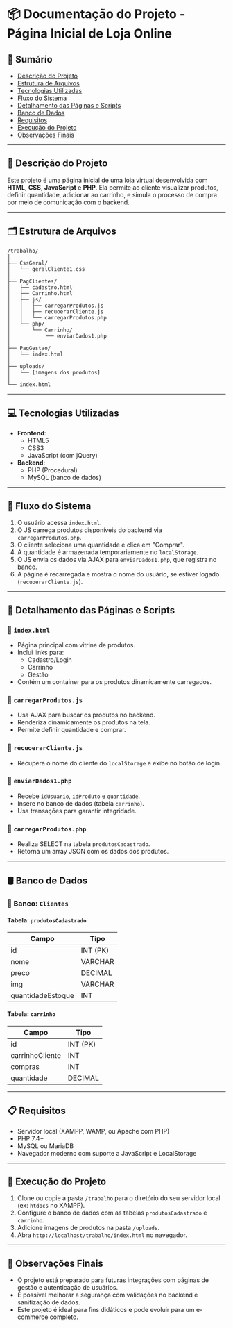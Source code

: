 
# 📦 Documentação do Projeto - Página Inicial de Loja Online

## 🧾 Sumário
- [Descrição do Projeto](#descrição-do-projeto)
- [Estrutura de Arquivos](#estrutura-de-arquivos)
- [Tecnologias Utilizadas](#tecnologias-utilizadas)
- [Fluxo do Sistema](#fluxo-do-sistema)
- [Detalhamento das Páginas e Scripts](#detalhamento-das-páginas-e-scripts)
- [Banco de Dados](#banco-de-dados)
- [Requisitos](#requisitos)
- [Execução do Projeto](#execução-do-projeto)
- [Observações Finais](#observações-finais)

---

## 📘 Descrição do Projeto

Este projeto é uma página inicial de uma loja virtual desenvolvida com **HTML**, **CSS**, **JavaScript** e **PHP**. Ela permite ao cliente visualizar produtos, definir quantidade, adicionar ao carrinho, e simula o processo de compra por meio de comunicação com o backend.

---

## 🗂 Estrutura de Arquivos

```
/trabalho/
│
├── CssGeral/
│   └── geralCliente1.css
│
├── PagClientes/
│   ├── cadastro.html
│   ├── Carrinho.html
│   ├── js/
│   │   ├── carregarProdutos.js
│   │   ├── recuoerarCliente.js
│   │   └── carregarProdutos.php
│   └── php/
│       └── Carrinho/
│           └── enviarDados1.php
│
├── PagGestao/
│   └── index.html
│
├── uploads/
│   └── [imagens dos produtos]
│
└── index.html
```

---

## 💻 Tecnologias Utilizadas

- **Frontend**:
  - HTML5
  - CSS3
  - JavaScript (com jQuery)
- **Backend**:
  - PHP (Procedural)
  - MySQL (banco de dados)

---

## 🔁 Fluxo do Sistema

1. O usuário acessa `index.html`.
2. O JS carrega produtos disponíveis do backend via `carregarProdutos.php`.
3. O cliente seleciona uma quantidade e clica em "Comprar".
4. A quantidade é armazenada temporariamente no `localStorage`.
5. O JS envia os dados via AJAX para `enviarDados1.php`, que registra no banco.
6. A página é recarregada e mostra o nome do usuário, se estiver logado (`recuoerarCliente.js`).

---

## 🧩 Detalhamento das Páginas e Scripts

### 🔹 `index.html`

- Página principal com vitrine de produtos.
- Inclui links para:
  - Cadastro/Login
  - Carrinho
  - Gestão
- Contém um container para os produtos dinamicamente carregados.

### 🔹 `carregarProdutos.js`

- Usa AJAX para buscar os produtos no backend.
- Renderiza dinamicamente os produtos na tela.
- Permite definir quantidade e comprar.

### 🔹 `recuoerarCliente.js`

- Recupera o nome do cliente do `localStorage` e exibe no botão de login.

### 🔹 `enviarDados1.php`

- Recebe `idUsuario`, `idProduto` e `quantidade`.
- Insere no banco de dados (tabela `carrinho`).
- Usa transações para garantir integridade.

### 🔹 `carregarProdutos.php`

- Realiza SELECT na tabela `produtosCadastrado`.
- Retorna um array JSON com os dados dos produtos.

---

## 🛢 Banco de Dados

### 🔸 Banco: `Clientes`

#### Tabela: `produtosCadastrado`

| Campo             | Tipo     |
|------------------|----------|
| id               | INT (PK) |
| nome             | VARCHAR  |
| preco            | DECIMAL  |
| img              | VARCHAR  |
| quantidadeEstoque| INT      |

#### Tabela: `carrinho`

| Campo           | Tipo     |
|----------------|----------|
| id             | INT (PK) |
| carrinhoCliente| INT      |
| compras        | INT      |
| quantidade     | DECIMAL  |

---

## 📋 Requisitos

- Servidor local (XAMPP, WAMP, ou Apache com PHP)
- PHP 7.4+
- MySQL ou MariaDB
- Navegador moderno com suporte a JavaScript e LocalStorage

---

## 🚀 Execução do Projeto

1. Clone ou copie a pasta `/trabalho` para o diretório do seu servidor local (ex: `htdocs` no XAMPP).
2. Configure o banco de dados com as tabelas `produtosCadastrado` e `carrinho`.
3. Adicione imagens de produtos na pasta `/uploads`.
4. Abra `http://localhost/trabalho/index.html` no navegador.

---

## 📝 Observações Finais

- O projeto está preparado para futuras integrações com páginas de gestão e autenticação de usuários.
- É possível melhorar a segurança com validações no backend e sanitização de dados.
- Este projeto é ideal para fins didáticos e pode evoluir para um e-commerce completo.